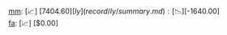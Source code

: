 [mm](record/mm/summary.md): [📈] [$7404.60]  
[ly](record/ly/summary.md): [📉] [$-1640.00]  
[fa](record/fa/summary.md): [📈] [$0.00]  

